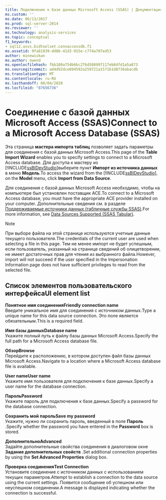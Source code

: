 ```yaml
---
title: Подключение к базе данных Microsoft Access (SSAS) | Документация Майкрософт
ms.custom: ''
ms.date: 06/13/2017
ms.prod: sql-server-2014
ms.reviewer: ''
ms.technology: analysis-services
ms.topic: conceptual
f1_keywords:
- sql12.asvs.bidtoolset.connaccessdb.f1
ms.assetid: 9fa81839-dd8b-41d3-915e-c774a707ed53
author: minewiskan
ms.author: owend
ms.openlocfilehash: fbb180a754b6bc276d588997117eb84fd1a5a873
ms.sourcegitcommit: ad4d92dce894592a259721a1571b1d8736abacdb
ms.translationtype: MT
ms.contentlocale: ru-RU
ms.lasthandoff: 08/04/2020
ms.locfileid: "87656736"
---
```

# <a name="connect-to-a-microsoft-access-database-ssas"></a><span data-ttu-id="79ce2-102">Соединение с базой данных Microsoft Access (SSAS)</span><span class="sxs-lookup"><span data-stu-id="79ce2-102">Connect to a Microsoft Access Database (SSAS)</span></span>
  <span data-ttu-id="79ce2-103">Эта страница **мастера импорта таблиц** позволяет задать параметры для соединения с базой данных Microsoft Access.</span><span class="sxs-lookup"><span data-stu-id="79ce2-103">This page of the **Table Import Wizard** enables you to specify settings to connect to a Microsoft Access database.</span></span> <span data-ttu-id="79ce2-104">Для доступа к мастеру из [!INCLUDE[ssBIDevStudio](../includes/ssbidevstudio-md.md)]выберите пункт **Импорт из источника данных** в меню **Модель**.</span><span class="sxs-lookup"><span data-stu-id="79ce2-104">To access the wizard from the [!INCLUDE[ssBIDevStudio](../includes/ssbidevstudio-md.md)], on the **Model** menu, click **Import from Data Source**.</span></span>  
  
 <span data-ttu-id="79ce2-105">Для соединения с базой данных Microsoft Access необходимо, чтобы на компьютере был установлен поставщик ACE.</span><span class="sxs-lookup"><span data-stu-id="79ce2-105">To connect to a Microsoft Access database, you must have the appropriate ACE provider installed on your computer.</span></span> <span data-ttu-id="79ce2-106">Дополнительные сведения см. в разделе [Поддерживаемые источники данных (табличные службы SSAS)](tabular-models/data-sources-supported-ssas-tabular.md).</span><span class="sxs-lookup"><span data-stu-id="79ce2-106">For more information, see [Data Sources Supported &#40;SSAS Tabular&#41;](tabular-models/data-sources-supported-ssas-tabular.md).</span></span>  
  
> [!NOTE]  
>  <span data-ttu-id="79ce2-107">При выборе файла на этой странице используются учетные данные текущего пользователя.</span><span class="sxs-lookup"><span data-stu-id="79ce2-107">The credentials of the current user are used when selecting a file in this page.</span></span> <span data-ttu-id="79ce2-108">Тем не менее импорт не будет успешным, если пользователь, указанный на странице сведений об олицетворении, не имеет достаточных прав для чтения из выбранного файла.</span><span class="sxs-lookup"><span data-stu-id="79ce2-108">However, import will not succeed if the user specified in the Impersonation Information page does not have sufficient privileges to read from the selected file.</span></span>  
  
## <a name="ui-element-list"></a><span data-ttu-id="79ce2-109">Список элементов пользовательского интерфейса</span><span class="sxs-lookup"><span data-stu-id="79ce2-109">UI element list</span></span>  
 <span data-ttu-id="79ce2-110">**Понятное имя соединения**</span><span class="sxs-lookup"><span data-stu-id="79ce2-110">**Friendly connection name**</span></span>  
 <span data-ttu-id="79ce2-111">Введите уникальное имя для соединения с источником данных.</span><span class="sxs-lookup"><span data-stu-id="79ce2-111">Type a unique name for this data source connection.</span></span> <span data-ttu-id="79ce2-112">Это поле является обязательным.</span><span class="sxs-lookup"><span data-stu-id="79ce2-112">This is a required field.</span></span>  
  
 <span data-ttu-id="79ce2-113">**Имя базы данных**</span><span class="sxs-lookup"><span data-stu-id="79ce2-113">**Database name**</span></span>  
 <span data-ttu-id="79ce2-114">Укажите полный путь к файлу базы данных Microsoft Access.</span><span class="sxs-lookup"><span data-stu-id="79ce2-114">Specify the full path for a Microsoft Access database file.</span></span>  
  
 <span data-ttu-id="79ce2-115">**Обзор**</span><span class="sxs-lookup"><span data-stu-id="79ce2-115">**Browse**</span></span>  
 <span data-ttu-id="79ce2-116">Перейдите к расположению, в котором доступен файл базы данных Microsoft Access.</span><span class="sxs-lookup"><span data-stu-id="79ce2-116">Navigate to a location where a Microsoft Access database file is available.</span></span>  
  
 <span data-ttu-id="79ce2-117">**User name**</span><span class="sxs-lookup"><span data-stu-id="79ce2-117">**User name**</span></span>  
 <span data-ttu-id="79ce2-118">Укажите имя пользователя для подключения к базе данных.</span><span class="sxs-lookup"><span data-stu-id="79ce2-118">Specify a user name for the database connection.</span></span>  
  
 <span data-ttu-id="79ce2-119">**Пароль**</span><span class="sxs-lookup"><span data-stu-id="79ce2-119">**Password**</span></span>  
 <span data-ttu-id="79ce2-120">Укажите пароль для подключения к базе данных.</span><span class="sxs-lookup"><span data-stu-id="79ce2-120">Specify a password for the database connection.</span></span>  
  
 <span data-ttu-id="79ce2-121">**Сохранить мой пароль**</span><span class="sxs-lookup"><span data-stu-id="79ce2-121">**Save my password**</span></span>  
 <span data-ttu-id="79ce2-122">Укажите, нужно ли сохранить пароль, введенный в поле **Пароль** .</span><span class="sxs-lookup"><span data-stu-id="79ce2-122">Specify whether the password you have entered in the **Password** box is stored.</span></span>  
  
 <span data-ttu-id="79ce2-123">**Дополнительно**</span><span class="sxs-lookup"><span data-stu-id="79ce2-123">**Advanced**</span></span>  
 <span data-ttu-id="79ce2-124">Задайте дополнительные свойства соединения в диалоговом окне **Задание дополнительных свойств** .</span><span class="sxs-lookup"><span data-stu-id="79ce2-124">Set additional connection properties by using the **Set Advanced Properties** dialog box.</span></span>  
  
 <span data-ttu-id="79ce2-125">**Проверка соединения**</span><span class="sxs-lookup"><span data-stu-id="79ce2-125">**Test Connection**</span></span>  
 <span data-ttu-id="79ce2-126">Установите соединение с источником данных с использованием текущих параметров.</span><span class="sxs-lookup"><span data-stu-id="79ce2-126">Attempt to establish a connection to the data source using the current settings.</span></span> <span data-ttu-id="79ce2-127">Появится сообщение об успешном или неуспешном соединении.</span><span class="sxs-lookup"><span data-stu-id="79ce2-127">A message is displayed indicating whether the connection is successful.</span></span>  
  
  
